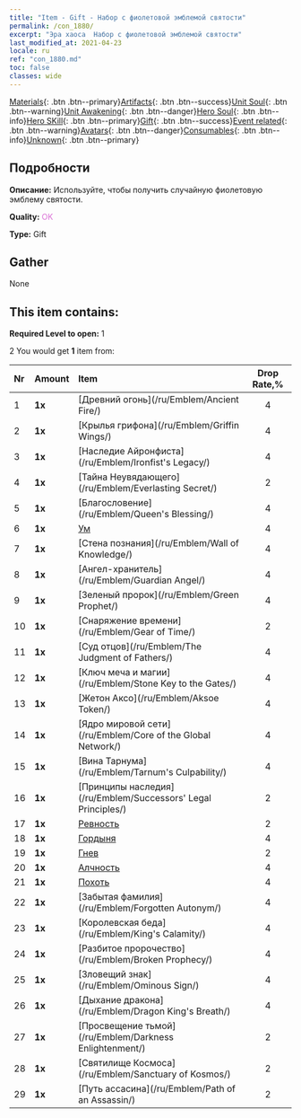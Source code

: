 ```yaml
---
title: "Item - Gift - Набор с фиолетовой эмблемой святости"
permalink: /con_1880/
excerpt: "Эра хаоса  Набор с фиолетовой эмблемой святости"
last_modified_at: 2021-04-23
locale: ru
ref: "con_1880.md"
toc: false
classes: wide
---
```

 [Materials](/ItemsRU/){: .btn .btn--primary}[Artifacts](/ItemsRU/Artifacts/){: .btn .btn--success}[Unit Soul](/ItemsRU/UnitSoul/){: .btn .btn--warning}[Unit Awakening](/ItemsRU/UnitAwakening/){: .btn .btn--danger}[Hero Soul](/ItemsRU/HeroSoul/){: .btn .btn--info}[Hero SKill](/ItemsRU/HeroSkill/){: .btn .btn--primary}[Gift](/ItemsRU/Gift/){: .btn .btn--success}[Event related](/ItemsRU/Events/){: .btn .btn--warning}[Avatars](/ItemsRU/Avatars/){: .btn .btn--danger}[Consumables](/ItemsRU/Consumables/){: .btn .btn--info}[Unknown](/ItemsRU/Unknown/){: .btn .btn--primary}

## Подробности
 **Описание:** Используйте, чтобы получить случайную фиолетовую эмблему святости.

 **Quality:** <span style="color: #DA70D6">OK</span>

 **Type:** Gift

## Gather

  None

## This item contains:

 **Required Level to open:** 1

 2 You would get **1** item  from:

  | Nr | Amount |     Item    | Drop Rate,% |
  |:---|:-------|:------------|:---------:|
  | 1 |  **1x** | [Древний огонь](/ru/Emblem/Ancient Fire/) | 4 | 
  | 2 |  **1x** | [Крылья грифона](/ru/Emblem/Griffin Wings/) | 4 | 
  | 3 |  **1x** | [Наследие Айронфиста](/ru/Emblem/Ironfist's Legacy/) | 4 | 
  | 4 |  **1x** | [Тайна Неувядающего](/ru/Emblem/Everlasting Secret/) | 2 | 
  | 5 |  **1x** | [Благословение](/ru/Emblem/Queen's Blessing/) | 4 | 
  | 6 |  **1x** | [Ум](/ru/Emblem/Witness/) | 4 | 
  | 7 |  **1x** | [Стена познания](/ru/Emblem/Wall of Knowledge/) | 4 | 
  | 8 |  **1x** | [Ангел-хранитель](/ru/Emblem/Guardian Angel/) | 4 | 
  | 9 |  **1x** | [Зеленый пророк](/ru/Emblem/Green Prophet/) | 4 | 
  | 10 |  **1x** | [Снаряжение времени](/ru/Emblem/Gear of Time/) | 2 | 
  | 11 |  **1x** | [Суд отцов](/ru/Emblem/The Judgment of Fathers/) | 4 | 
  | 12 |  **1x** | [Ключ меча и магии](/ru/Emblem/Stone Key to the Gates/) | 4 | 
  | 13 |  **1x** | [Жетон Аксо](/ru/Emblem/Aksoe Token/) | 4 | 
  | 14 |  **1x** | [Ядро мировой сети](/ru/Emblem/Core of the Global Network/) | 4 | 
  | 15 |  **1x** | [Вина Тарнума](/ru/Emblem/Tarnum's Culpability/) | 4 | 
  | 16 |  **1x** | [Принципы наследия](/ru/Emblem/Successors' Legal Principles/) | 2 | 
  | 17 |  **1x** | [Ревность](/ru/Emblem/Jealousy/) | 2 | 
  | 18 |  **1x** | [Гордыня](/ru/Emblem/Arrogance/) | 4 | 
  | 19 |  **1x** | [Гнев](/ru/Emblem/Anger/) | 2 | 
  | 20 |  **1x** | [Алчность](/ru/Emblem/Greed/) | 4 | 
  | 21 |  **1x** | [Похоть](/ru/Emblem/Lust/) | 4 | 
  | 22 |  **1x** | [Забытая фамилия](/ru/Emblem/Forgotten Autonym/) | 4 | 
  | 23 |  **1x** | [Королевская беда](/ru/Emblem/King's Calamity/) | 4 | 
  | 24 |  **1x** | [Разбитое пророчество](/ru/Emblem/Broken Prophecy/) | 4 | 
  | 25 |  **1x** | [Зловещий знак](/ru/Emblem/Ominous Sign/) | 4 | 
  | 26 |  **1x** | [Дыхание дракона](/ru/Emblem/Dragon King's Breath/) | 4 | 
  | 27 |  **1x** | [Просвещение тьмой](/ru/Emblem/Darkness Enlightenment/) | 2 | 
  | 28 |  **1x** | [Святилище Космоса](/ru/Emblem/Sanctuary of Kosmos/) | 2 | 
  | 29 |  **1x** | [Путь ассасина](/ru/Emblem/Path of an Assassin/) | 2 | 
